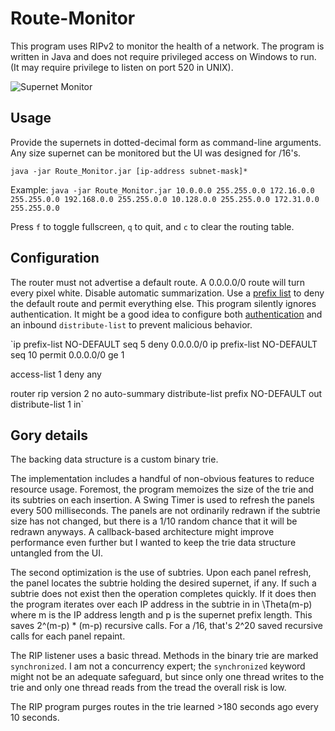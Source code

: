 # Route-Monitor
This program uses RIPv2 to monitor the health of a network. The program is written in Java and does not require privileged access on Windows to run. (It may require privilege to listen on port 520 in UNIX).

![Supernet Monitor](https://pbs.twimg.com/media/DhAb8qDUcAAHdlm.jpg:large)

## Usage

Provide the supernets in dotted-decimal form as command-line arguments. Any size supernet can be monitored but the UI was designed for /16's.

`java -jar Route_Monitor.jar [ip-address subnet-mask]*`

Example: `java -jar Route_Monitor.jar 10.0.0.0 255.255.0.0 172.16.0.0 255.255.0.0 192.168.0.0 255.255.0.0 10.128.0.0 255.255.0.0 172.31.0.0 255.255.0.0`

Press `f` to toggle fullscreen, `q` to quit, and `c` to clear the routing table.

## Configuration

The router must not advertise a default route. A 0.0.0.0/0 route will turn every pixel white. Disable automatic summarization. Use a [prefix list](https://www.cisco.com/c/en/us/support/docs/ip/interior-gateway-routing-protocol-igrp/9105-34.html) to deny the default route and permit everything else. This program silently ignores authentication. It might be a good idea to configure both [authentication](https://www.cisco.com/c/en/us/support/docs/ip/routing-information-protocol-rip/13719-50.html) and an inbound `distribute-list` to prevent malicious behavior.

`ip prefix-list NO-DEFAULT seq 5 deny 0.0.0.0/0
ip prefix-list NO-DEFAULT seq 10 permit 0.0.0.0/0 ge 1

access-list 1 deny any

router rip
 version 2
 no auto-summary
 distribute-list prefix NO-DEFAULT out
 distribute-list 1 in`

## Gory details

The backing data structure is a custom binary trie.

The implementation includes a handful of non-obvious features to reduce resource usage. Foremost, the program memoizes the size of the trie and its subtries on each insertion. A Swing Timer is used to refresh the panels every 500 milliseconds. The panels are not ordinarily redrawn if the subtrie size has not changed, but there is a 1/10 random chance that it will be redrawn anyways. A callback-based architecture might improve performance even further but I wanted to keep the trie data structure untangled from the UI.

The second optimization is the use of subtries. Upon each panel refresh, the panel locates the subtrie holding the desired supernet, if any. If such a subtrie does not exist then the operation completes quickly. If it does then the program iterates over each IP address in the subtrie in in \Theta(m-p) where m is the IP address length and p is the supernet prefix length. This saves 2^(m-p) * (m-p) recursive calls. For a /16, that's 2^20 saved recursive calls for each panel repaint.

The RIP listener uses a basic thread. Methods in the binary trie are marked `synchronized`. I am not a concurrency expert; the `synchronized` keyword might not be an adequate safeguard, but since only one thread writes to the trie and only one thread reads from the tread the overall risk is low.

The RIP program purges routes in the trie learned >180 seconds ago every 10 seconds.
